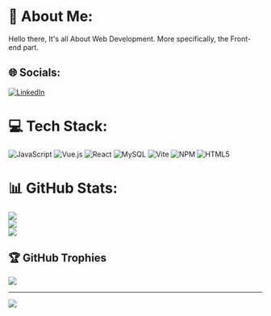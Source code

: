 # 💫 About Me:
Hello there, It's all About Web Development. More specifically, the Front-end part.


## 🌐 Socials:
[![LinkedIn](https://img.shields.io/badge/LinkedIn-%230077B5.svg?logo=linkedin&logoColor=white)](https://linkedin.com/in/https://www.linkedin.com/in/blen-bete-765246212/) 

# 💻 Tech Stack:
![JavaScript](https://img.shields.io/badge/javascript-%23323330.svg?style=for-the-badge&logo=javascript&logoColor=%23F7DF1E) ![Vue.js](https://img.shields.io/badge/vue.js-%2335495e.svg?style=for-the-badge&logo=vuedotjs&logoColor=%234FC08D) ![React](https://img.shields.io/badge/react-%2320232a.svg?style=for-the-badge&logo=react&logoColor=%2361DAFB) ![MySQL](https://img.shields.io/badge/mysql-4479A1.svg?style=for-the-badge&logo=mysql&logoColor=white) ![Vite](https://img.shields.io/badge/vite-%23646CFF.svg?style=for-the-badge&logo=vite&logoColor=white) ![NPM](https://img.shields.io/badge/NPM-%23CB3837.svg?style=for-the-badge&logo=npm&logoColor=white) ![HTML5](https://img.shields.io/badge/html5-%23E34F26.svg?style=for-the-badge&logo=html5&logoColor=white)
# 📊 GitHub Stats:
![](https://github-readme-stats.vercel.app/api?username=BlenB-dev&theme=dark&hide_border=false&include_all_commits=false&count_private=false)<br/>
![](https://nirzak-streak-stats.vercel.app/?user=BlenB-dev&theme=dark&hide_border=false)<br/>
![](https://github-readme-stats.vercel.app/api/top-langs/?username=BlenB-dev&theme=dark&hide_border=false&include_all_commits=false&count_private=false&layout=compact)

## 🏆 GitHub Trophies
![](https://github-profile-trophy.vercel.app/?username=BlenB-dev&theme=radical&no-frame=false&no-bg=true&margin-w=4)

---
[![](https://visitcount.itsvg.in/api?id=BlenB-dev&icon=0&color=0)](https://visitcount.itsvg.in)

<!-- Proudly created with GPRM ( https://gprm.itsvg.in ) -->
